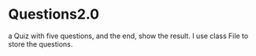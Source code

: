 # Questions2.0
a Quiz with five questions, and the end, show the result. I use class File to store the questions.

